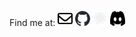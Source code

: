 Find me at:
[<img src="/img/mail.svg" class="icon" alt="Mail" height="24" width="24">](mailto:mail@mikeverhees.com)
[<img src="/img/github-mark.svg" class="icon" alt="GitHub" height="24" width="24">](https://github.com/mikeverhees)
[<img src="/img/signal.svg" class="icon" alt="Signal" height="24" width="24">](https://signal.me/#eu/Qqf0k8jf2n5yuuuJ5e8-2Prv9eCg8paIW9WTvk6YLSv0F8-QSP5IPqcqcarqHSm8)
[<img src="/img/discord-mark-black.svg" class="icon" alt="Discord" height="24" width="24">](https://discord.com/users/140896142127792128)